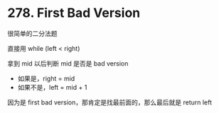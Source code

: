 # 278. First Bad Version
很简单的二分法题

直接用 while (left < right)

拿到 mid 以后判断 mid 是否是 bad version
- 如果是，right = mid
- 如果不是，left = mid + 1

因为是 first bad version，那肯定是找最前面的，那么最后就是 return left
